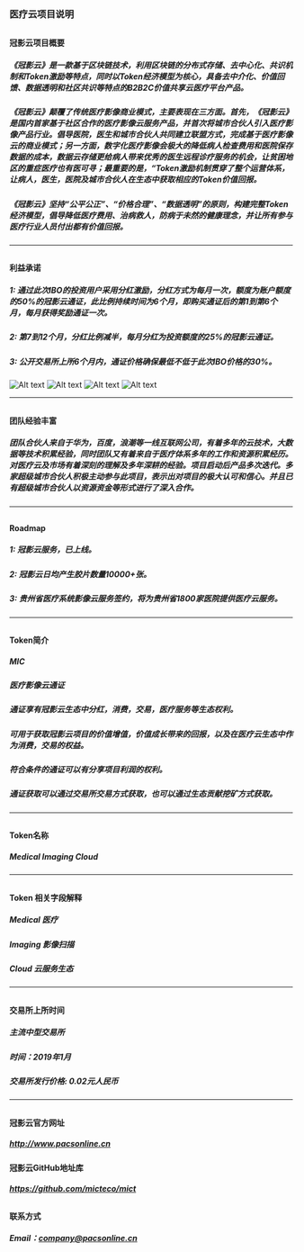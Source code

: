 ### 医疗云项目说明
## 
## 
#### 冠影云项目概要
##### 《冠影云》是一款基于区块链技术，利用区块链的分布式存储、去中心化、共识机制和Token激励等特点，同时以Token经济模型为核心，具备去中介化、价值回馈、数据透明和社区共识等特点的B2B2C价值共享云医疗平台产品。

##### 《冠影云》颠覆了传统医疗影像商业模式，主要表现在三方面。首先，《冠影云》是国内首家基于社区合作的医疗影像云服务产品，并首次将城市合伙人引入医疗影像产品行业。倡导医院，医生和城市合伙人共同建立联盟方式，完成基于医疗影像云的商业模式；另一方面，数字化医疗影像会极大的降低病人检查费用和医院保存数据的成本，数据云存储更给病人带来优秀的医生远程诊疗服务的机会，让贫困地区的重症医疗也有医可寻；最重要的是，“Token激励机制贯穿了整个运营体系，让病人，医生，医院及城市合伙人在生态中获取相应的Token价值回报。

##### 《冠影云》坚持“公平公正”、“价格合理”、“数据透明”的原则，构建完整Token经济模型，倡导降低医疗费用、治病救人，防病于未然的健康理念，并让所有参与医疗行业人员付出都有价值回报。

-------------------------------
## 

#### 利益承诺
##### 1:  通过此次IBO的投资用户采用分红激励，分红方式为每月一次，额度为账户额度的50%的冠影云通证，此比例持续时间为6个月，即购买通证后的第1到第6个月，每月获得奖励通证一次。
##### 2:  第7到12个月，分红比例减半，每月分红为投资额度的25%的冠影云通证。
##### 3:  公开交易所上所6个月内，通证价格确保最低不低于此次IBO价格的30%。

![Alt text](/token_assets/MIC/images/h1.png)
![Alt text](/token_assets/MIC/images/h2.png)
![Alt text](/token_assets/MIC/images/h3.png)
![Alt text](/token_assets/MIC/images/h4.png)


-------------------------------
## 
#### 团队经验丰富
##### 团队合伙人来自于华为，百度，浪潮等一线互联网公司，有着多年的云技术，大数据等技术积累经验，同时团队又有着来自于医疗体系多年的工作和资源积累经历。对医疗云及市场有着深刻的理解及多年深耕的经验。项目启动后产品多次迭代。多家超级城市合伙人积极主动参与此项目，表示出对项目的极大认可和信心。并且已有超级城市合伙人以资源资金等形式进行了深入合作。

-------------------------------
## 

#### Roadmap
##### 1:  冠影云服务，已上线。
##### 2:  冠影云日均产生胶片数量10000+张。
##### 3:  贵州省医疗系统影像云服务签约，将为贵州省1800家医院提供医疗云服务。


-------------------------------
## 

#### Token简介

##### MIC 
##### 医疗影像云通证

##### 通证享有冠影云生态中分红，消费，交易，医疗服务等生态权利。
##### 可用于获取冠影云项目的价值增值，价值成长带来的回报，以及在医疗云生态中作为消费，交易的权益。
##### 符合条件的通证可以有分享项目利润的权利。
##### 通证获取可以通过交易所交易方式获取，也可以通过生态贡献挖矿方式获取。

-------------------------------
## 
#### Token名称
##### Medical Imaging Cloud

-------------------------------
## 
#### Token 相关字段解释
##### Medical 医疗
##### Imaging 影像扫描
##### Cloud    云服务生态

-------------------------------
## 

#### 交易所上所时间
##### 主流中型交易所 
##### 时间：2019年1月
##### 交易所发行价格: 0.02元人民币

-------------------------------
## 

#### 冠影云官方网址
##### http://www.pacsonline.cn

#### 冠影云GitHub地址库
##### https://github.com/micteco/mict

## 
#### 联系方式
##### Email：company@pacsonline.cn
